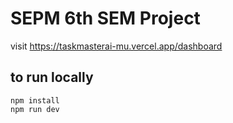 # SEPM 6th SEM Project
visit https://taskmasterai-mu.vercel.app/dashboard
## to run locally
```
npm install
npm run dev
```
